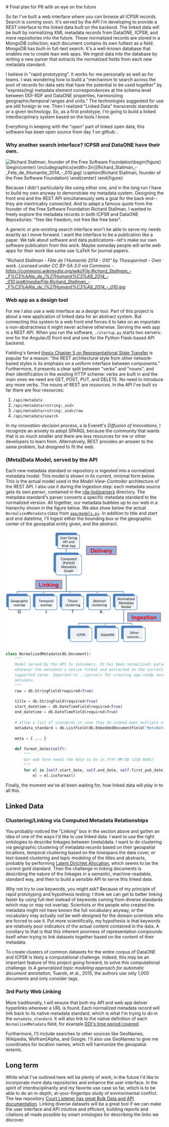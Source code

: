 <!DOCTYPE html>
<html>
<head>
<!-- Latest compiled and minified CSS -->
<link rel="stylesheet" href="https://maxcdn.bootstrapcdn.com/bootstrap/3.3.5/css/bootstrap.min.css">

<!-- Optional theme -->
<link rel="stylesheet" href="https://maxcdn.bootstrapcdn.com/bootstrap/3.3.5/css/bootstrap-theme.min.css">

<title>Plan for Plenary</title>
</head>


<body>
<div class="container">
#  Final plan for P6 with an eye on the future

So far I've built a web interface where you can browse all ICPSR records. Search
is coming soon. It's
served by the API I'm developing to provide a REST interface to the 
linked data built on the backend. The
linked data will be built by normalizing XML metadata records from DataONE,
ICPSR, and more repositories into the future. These normalized records are
stored in a MongoDB collection; each document contains its own fulltext as a
field. MongoDB has built-in full-text search. It's a well-known database that
enables me to create
lean web apps. We ingest data into the database by writing a new parser
that extracts the normalized fields from each new metadata standard.

I believe in "rapid prototyping". It works for me personally as well as for teams. 
I was wondering how to build
a "mechanism to search across the pool of 
records for data sets that have the potential to be used together" by
"express(ing) metadata element correspondences at the schema level
between DDI-RDF and DataONE properties, harmonizing
geographic/temporal ranges and units." The technologies
suggested for use are still foreign to me.  Then I realized "Linked Data"
transcends standards or a given technology. So, as a first prototype, 
I'm going to build a linked interdisciplinary system based on the tools I know. 

Everything in keeping with the "open" part of linked open data, this software
has been open source from day 1 on github: 
[](https://github.com/mtpain/rda-lod.git). 


### Why another search interface? ICPSR and DataONE have their own.

<div class="row">
<img align="left" id="stallman" src="Richard_Stallman_-_Fete_de_lHumanite_2014_-_010.jpg" alt="Richard
Stallman, founder of the Free Software Foundation"/>
\begin{figure}
\begin{center}
\includegraphics[width=2in]{Richard_Stallman_-_Fete_de_lHumanite_2014_-_010.jpg}
\caption{Richard Stallman, founder of the Free Software Foundation}
\end{center}
\end{figure}

Because I didn't particularly like using either one, 
and in the long run I have to
build my own anyway to demonstrate my metadata system. Designing the front end
and the REST API simultaneously sets a goal for the back end--they are 
inextricably connected.
And to adapt a famous quote from the founder
of the Free Software Foundation Richard Stallman, 
I wanted to freely explore the metadata records in both ICPSR and DataONE
Repositories: "free like freedom, not free like free beer". 

A generic or pre-existing search interface won't
be able to serve my needs exactly as I move forward. 
I want the interface to be a publication like
a paper. We talk about software and data publications--let's make our own 
software publication from this work. 
Maybe someday people will write web apps for their work like some use
\LaTeX for journal papers. 


<p id="stallman-citation">
<em>
"Richard Stallman -
Fête de l'Humanité 2014 - 010" by Thesupermat - Own work. Licensed under CC
BY-SA 3.0 via Commons -
<a
href="https://commons.wikimedia.org/wiki/File:Richard_Stallman_-_F%C3%AAte_de_l%27Humanit%C3%A9_2014_-_010.jpg#/media/File:Richard_Stallman_-_F%C3%AAte_de_l%27Humanit%C3%A9_2014_-_010.jpg">https://commons.wikimedia.org/wiki/File:Richard_Stallman_-_F%C3%AAte_de_l%27Humanit%C3%A9_2014_-_010.jpg#/media/File:Richard_Stallman_-_F%C3%AAte_de_l%27Humanit%C3%A9_2014_-_010.jpg</a>
</em>
</p>
</div>

### Web app as a design tool

For me I also use a web interface as a design tool. Part of this project is
about a new application of linked data for an abstract system. But connecting
this system to a web front end forces it to take on an importatn o
non-abstractness it might never achieve otherwise. Serving the web app is a
REST API. When you run the software, `./startup.py` starts two servers: one for
the AngularJS front end and one for the Python Flask-based API backend.

Fielding's famed [thesis Chapter 5 on
Representational State
Transfer](https://www.ics.uci.edu/~fielding/pubs/dissertation/rest_arch_style.htm)
is popular for a reason: "the REST architectural style from other network-based
styles is its emphasis on a uniform interface between components." Furthermore,
it presents a clear split between "verbs" and "nouns", and their identification
in the existing HTTP scheme: verbs are built in and the main ones we need are
GET, POST, PUT, and DELETE. No need to introduce any more verbs. The nouns of
REST are _resources_. In the API I've built so far there are four resources:

1. `/api/metadata`
1. `/api/metadata/<string:_oid>`
1. `/api/metadata/<string:_oid>/raw`
1. `/api/metadata/search`

In my _innovation-decision_ process, a la Everett's _Diffusion of Innovations_, 
I recognize an anxiety to adopt SPARQL
because the community that wants that is so much smaller and there are less
resources for me or other developers to learn from. Alternatively, REST 
provides an answer to the same problem, but designed to fit the web.

### (Meta)Data Model, served by the API

Each new metadata standard or repository is ingested into a normalized metadata
model. This model is shown in its current, minimal form below.  This is the
actual model used in the _Model-View-Controller_ architecture of the REST API. I
also use it during the ingestion step: each metadata source gets its own
_parser_, contained in the 
[rda-lod/parsers](https://github.com/mtpain/rda-lod/tree/master/parsers)
directory. The metadata standard's parser converts a specific metadata standard
to the normalized version. All together, our metadata bubbles up to our web
in a hierarchy shown in the figure below. We also show below the actual
`NormalizedMetadata` class from
[`app/models.py`](https://github.com/mtpain/rda-lod/blob/master/app/models.py).
In addition to title and start and end datetime, I'll ingest either the 
bounding box or the geographic center of the geospatial entity given, and the
abstract.


![](lidd-hierarchy.png)


```python
class NormalizedMetadata(db.Document):
    """
    Model served by the API to consumers. It has been normalized: parsed from
    whatever the metadata's native format and extracted to the currently
    supported terms. Imported to ../parsers for creating app-ready normalized
    metadata.
    """
    raw = db.StringField(required=True)

    title = db.StringField(required=True)
    start_datetime = db.DateTimeField(required=True)
    end_datetime = db.DateTimeField(required=True)

    # allow a list of standards in case they do indeed meet multiple standards
    metadata_standard = db.ListField(db.EmbeddedDocumentField('MetadataStandard'))

    meta = { ... }

    def format_dates(self):
        """
        Our web form needs the date to be in YYYY-MM-DD (ISO 8601)
        """
        for el in [self.start_date, self.end_date, self.first_pub_date]:
            el = el.isoformat()
```

Finally, the moment we've all been waiting for, how linked data will play in to
all this.

## Linked Data

### Clustering/Linking via Computed Metadata Relationships

You probably noticed the "Linking" box in the section above and gotten an idea
of one of the ways I'd like to use linked data. I want to use the right
ontologies to describe linkages between (meta)data. 
I want to do clustering via geographic clustering of metadata records 
based on their geospatial locations, temporal clustering based on 
the timespans the data cover, or text-based clustering and topic modeling
of the titles and abstracts, probably by performing 
[Latent Dirichlet
Allocation](https://en.wikipedia.org/wiki/Latent_Dirichlet_allocation), which
seems to be the current gold standard. 
Then the challenge in linking documents is
describing the nature of the linkages in a semantic, machine-readable,
standard way, and then to build a sensible API to serve this linked data.

Why not try to use keywords, you might ask? 
Because of my principle of rapid prototyping and hypothesis testing: 
I think we can get to better 
linking faster by using full-text instead of keywords coming from diverse
standards which may or may not overlap. Scientists or the people who created the
metadata might not have known the full vocabulary anyway, or the vocabulary may
actually not be well-designed for the domain scientists who are forced to use
it. Put more scientifically, my hypothesis is that keywords are relatively poor
indicators of the actual content contained in the data. A corollary to that is
that this inherent poorness of representation compounds itself when trying to
link datasets together based on the content of their metadata.

To create clusters of common datasets for the entire corpus of DataONE and 
ICPSR is likely a computational challenge. Indeed, this may be an important
feature of this project going forward, to solve this computational challenge.
In _A generalized topic modeling approach for automatic document annotation_, 
Tuarob, et al., 2015, the authors use only 1,000 documents and only consider
tags.


### 3rd Party Web Linking

More traditionally, I will ensure that both my API and web app deliver
hyperlinks wherever a URL is found. Each normalized metadata record will link
back to its native metadata standard, which is what I'm trying to do in the 
`metadata_standard`.  It will also link to the native definition of each
`NormalizedMetadata` field, for example 
[DDI's time period
covered](http://www.ddialliance.org/Specification/DDI-Codebook/2.5/XMLSchema/field_level_documentation_files/schemas/codebook_xsd/elements/timePrd.html#a4).

Furthermore, I'll include searches to other sources like GeoNames, Wikipedia,
Wolfram|Alpha, and Google. I'll also use GeoNames to give me coordinates for
location names, which will harmonize the geospatial extents.

## Long term

While what I've outlined here will be plenty of work, in the future I'd like to
incorporate more data repositories and enhance the user interface. 
In the spirit of interdisciplinarity and
my favorite use case so far, which is to be able to do an in-depth,
at-your-fingertips study of environmental conflict.  
The law repository [Court Listener has great Bulk Data and API
documentation](https://www.courtlistener.com/api/). Linking diverse datasets
will be a great tool if we can make the user interface and API intuitive and
efficient, building reports and citations all made possible by smart ontologies
for describing the links we discover.

</div>
</body>
</html>
